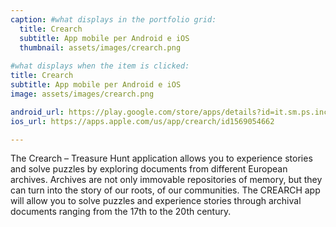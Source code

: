 ```yaml
---
caption: #what displays in the portfolio grid:
  title: Crearch
  subtitle: App mobile per Android e iOS
  thumbnail: assets/images/crearch.png
  
#what displays when the item is clicked:
title: Crearch
subtitle: App mobile per Android e iOS
image: assets/images/crearch.png

android_url: https://play.google.com/store/apps/details?id=it.sm.ps.incoerenze.crearch
ios_url: https://apps.apple.com/us/app/crearch/id1569054662

---
```

The Crearch – Treasure Hunt application allows you to experience stories and solve puzzles by exploring documents from different European archives. Archives are not only immovable repositories of memory, but they can turn into the story of our roots, of our communities. The CREARCH app will allow you to solve puzzles and experience stories through archival documents ranging from the 17th to the 20th century.
